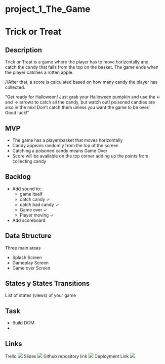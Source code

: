 # project_1_The_Game

# Trick or Treat

## Description

Trick or Treat is a game where the player has to move horizontally and catch the candy that falls from the top on the basket. The game ends when the player catches a rotten apple.

//After that, a score is calculated based on how many candy the player has collected.

"Get ready for Halloween! Just grab your Halloween pumpkin and use the <- and -> arrows to catch all the candy, but watch out! poisoned candies are also in the mix! Don't catch them unless you want the game to be over!
Good luck!"

## MVP

- The game has a player/basket that moves horizontally
- Candy appears randomly from the top of the screen
- Catching a poisoned candy means Game Over
- Score will be available on the top corner adding up the points from collecting candy

## Backlog

- Add sound to:
  - game itself
  - catch candy ✓
  - catch bad candy ✓
  - Game over ✓
  - Player moving ✓
- Add scoreboard

## Data Structure

Three main areas

- Splash Screen
- Gameplay Screen
- Game over Screen

## States y States Transitions

List of states (views) of your game

## Task

- Build DOM
-

## Links

Trello ![](https://trello.com/b/YazUvGzR/project-1)
Slides ![](https://docs.google.com/presentation/d/1QxFRVVHUIJWbHF_iD9NerMpQZ1nwKzatUkqz-W9cUoQ/edit?usp=sharing)
Github repository link ![](https://github.com/tatut07/Trick-or-treat)
Deployment Link ![](https://tatut07.github.io/Trick-or-treat/)
